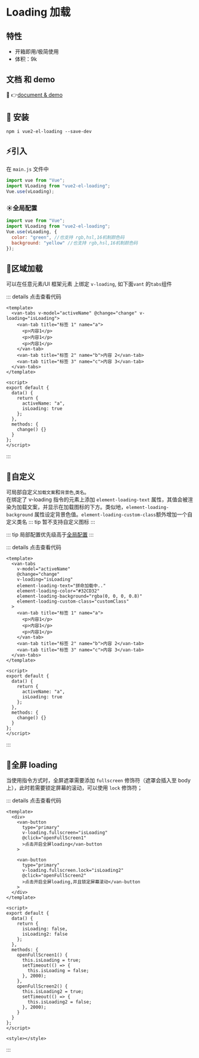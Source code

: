 # Loading 加载

## 特性

- 开箱即用/极简使用
- 体积：9k

## 文档 和 demo

:notebook_with_decorative_cover: :point_right:[document & demo](https://liwens.github.io/vue2-el-loading/)

## :popcorn: 安装

`npm i vue2-el-loading --save-dev`

## :zap:引入

在 `main.js` 文件中

```js
import vue from "Vue";
import VLoading from "vue2-el-loading";
Vue.use(vLoading);
```

### :sunny:全局配置

```js {4,5}
import vue from "Vue";
import VLoading from "vue2-el-loading";
Vue.use(vLoading, {
  color: "green", //也支持 rgb,hsl,16机制颜色码
  background: "yellow" //也支持 rgb,hsl,16机制颜色码
});
```

## :crown:区域加载

可以在任意元素/UI 框架元素 上绑定 `v-loading`, 如下面`vant` 的`tabs`组件
<demo-1/>

::: details 点击查看代码

```vue {2,18}
<template>
  <van-tabs v-model="activeName" @change="change" v-loading="isLoading">
    <van-tab title="标签 1" name="a">
      <p>内容1</p>
      <p>内容1</p>
      <p>内容1</p>
    </van-tab>
    <van-tab title="标签 2" name="b">内容 2</van-tab>
    <van-tab title="标签 3" name="c">内容 3</van-tab>
  </van-tabs>
</template>

<script>
export default {
  data() {
    return {
      activeName: "a",
      isLoading: true
    };
  },
  methods: {
    change() {}
  }
};
</script>
```

:::

## :school_satchel:自定义

可局部自定义`加载文案`和`背景色`,`类名`。<br/>
在绑定了 v-loading 指令的元素上添加 `element-loading-text` 属性，其值会被渲染为加载文案，并显示在加载图标的下方。类似地，`element-loading-background` 属性设定背景色值。`element-loading-custom-class`额外增加一个自定义类名
::: tip
暂不支持自定义图标
:::

::: tip
局部配置优先级高于[全局配置](#全局配置)
:::
<demo-2 />

::: details 点击查看代码

```vue {6,7,8,9}
<template>
  <van-tabs
    v-model="activeName"
    @change="change"
    v-loading="isLoading"
    element-loading-text="拼命加载中.."
    element-loading-color="#32CD32"
    element-loading-background="rgba(0, 0, 0, 0.8)"
    element-loading-custom-class="customClass"
  >
    <van-tab title="标签 1" name="a">
      <p>内容1</p>
      <p>内容1</p>
      <p>内容1</p>
    </van-tab>
    <van-tab title="标签 2" name="b">内容 2</van-tab>
    <van-tab title="标签 3" name="c">内容 3</van-tab>
  </van-tabs>
</template>

<script>
export default {
  data() {
    return {
      activeName: "a",
      isLoading: true
    };
  },
  methods: {
    change() {}
  }
};
</script>
```

:::

## :unicorn:全屏 loading

当使用指令方式时，全屏遮罩需要添加 `fullscreen` 修饰符（遮罩会插入至 body 上），此时若需要锁定屏幕的滚动，可以使用 `lock` 修饰符；

<demo-3 />
::: details 点击查看代码

```vue {5,12}
<template>
  <div>
    <van-button
      type="primary"
      v-loading.fullscreen="isLoading"
      @click="openFullScreen1"
      >点击开启全屏loading</van-button
    >

    <van-button
      type="primary"
      v-loading.fullscreen.lock="isLoading2"
      @click="openFullScreen2"
      >点击开启全屏loading,并且锁定屏幕滚动</van-button
    >
  </div>
</template>

<script>
export default {
  data() {
    return {
      isLoading: false,
      isLoading2: false
    };
  },
  methods: {
    openFullScreen1() {
      this.isLoading = true;
      setTimeout(() => {
        this.isLoading = false;
      }, 2000);
    },
    openFullScreen2() {
      this.isLoading2 = true;
      setTimeout(() => {
        this.isLoading2 = false;
      }, 2000);
    }
  }
};
</script>

<style></style>
```

:::
